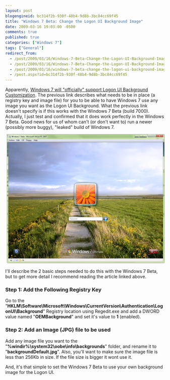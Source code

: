 ```yaml
---
layout: post
blogengineid: bc314f2b-930f-48b4-9d8b-3bc84cc69f45
title: "Windows 7 Beta: Change the Logon UI Background Image"
date: 2009-03-16 19:03:00 -0500
comments: true
published: true
categories: ["Windows 7"]
tags: ["General"]
redirect_from: 
  - /post/2009/03/16/Windows-7-Beta-Change-the-Logon-UI-Background-Image.aspx
  - /post/2009/03/16/Windows-7-Beta-Change-the-Logon-UI-Background-Image
  - /post/2009/03/16/windows-7-beta-change-the-logon-ui-background-image
  - /post.aspx?id=bc314f2b-930f-48b4-9d8b-3bc84cc69f45
---
```

<!-- more -->

Apparently, <a href="http://www.withinwindows.com/2009/03/15/windows-7-to-officially-support-logon-ui-background-customization/">Windows 7 will "officially" support Logon UI Background Customization</a>. The previous link describes what needs to be in place (a registry key and image file) for you to be able to have Windows 7 use any image you want as the Logon UI Background. What the previous link doesn't specify is if this works with the Windows 7 Beta (build 7000). Actually, I just test and confirmed that it does work perfectly in the Windows 7 Beta. Good news for us of whom can't (or don't want to) run a newer (possibly more buggy), "leaked" build of Windows 7.

<img style="padding-left: 5px" src="/files/Windows7Beta_CustomLogonUIBackground.png" alt="" />

I'll describe the 2 basic steps needed to do this with the Windows 7 Beta, but to get more detail I recommend reading the article linked above.
<h3>Step 1: Add the Following Registry Key</h3>

Go to the "**HKLM\Software\Microsoft\Windows\CurrentVersion\Authentication\LogonUI\Background**" Registry location using Regedit.exe and add a DWORD value named "**OEMBackground**" and set it's value to **1** (enabled).
<h3>Step 2: Add an Image (JPG) file to be used</h3>

Add any image file you want to the "**%windir%\system32\oobe\info\backgrounds**" folder, and rename it to "**backgroundDefault.jpg**". Also, you'll want to make sure the image file is less than 256Kb in size. If the file size is bigger it wont use it.

And, it's that simple to set the Windows 7 Beta to use your own background image for the Logon UI.

 
